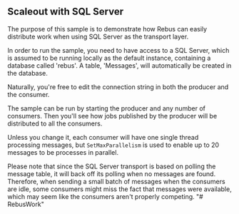 ## Scaleout with SQL Server

The purpose of this sample is to demonstrate how Rebus can easily distribute work when using SQL Server as the transport layer.

In order to run the sample, you need to have access to a SQL Server, which is assumed to be running locally as the default instance, containing a database called 'rebus'. A table, 'Messages', will automatically be created in the database.

Naturally, you're free to edit the connection string in both the producer and the consumer.

The sample can be run by starting the producer and any number of consumers. Then you'll see how jobs published by the producer will be distributed to all the consumers.

Unless you change it, each consumer will have one single thread processing messages, but `SetMaxParallelism` is used to enable up to 20 messages to be processes in parallel.

Please note that since the SQL Server transport is based on polling the message table, it will back off its polling when no messages are found. Therefore, when sending a small batch of messages when the consumers are idle, some consumers might miss the fact that messages were available, which may seem like the consumers aren't properly competing.
"# RebusWork" 
